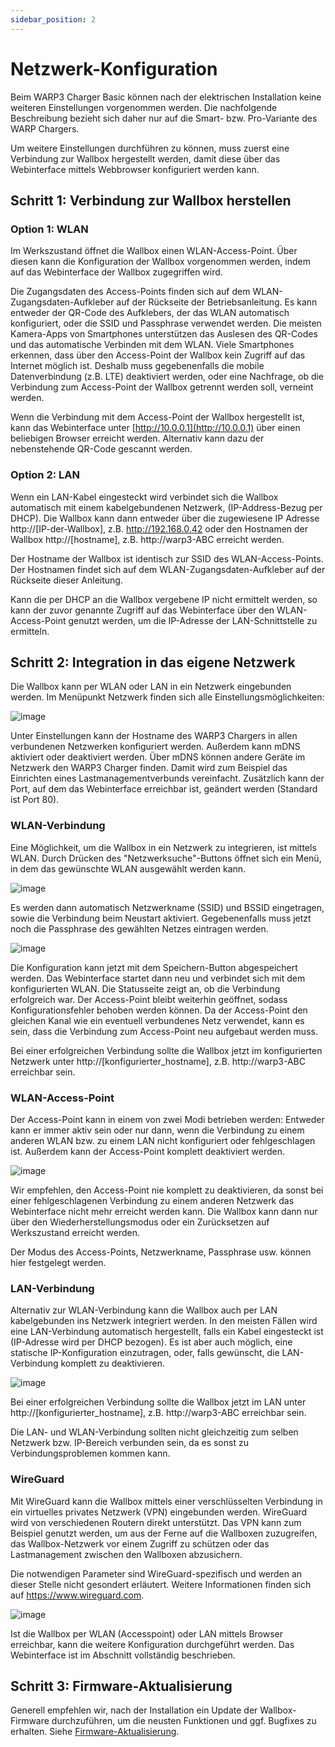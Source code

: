 ```yaml
---
sidebar_position: 2
---
```


# Netzwerk-Konfiguration

Beim WARP3 Charger Basic können nach der elektrischen Installation keine
weiteren Einstellungen vorgenommen werden. Die nachfolgende Beschreibung
bezieht sich daher nur auf die Smart- bzw. Pro-Variante des WARP
Chargers.

Um weitere Einstellungen durchführen zu können, muss zuerst eine
Verbindung zur Wallbox hergestellt werden, damit diese über das
Webinterface mittels Webbrowser konfiguriert werden kann.

## Schritt 1: Verbindung zur Wallbox herstellen

### Option 1: WLAN

Im Werkszustand öffnet die Wallbox einen WLAN-Access-Point. Über diesen
kann die Konfiguration der Wallbox vorgenommen werden, indem auf das
Webinterface der Wallbox zugegriffen wird.

Die Zugangsdaten des Access-Points finden sich auf dem
WLAN-Zugangsdaten-Aufkleber auf der Rückseite der Betriebsanleitung. Es kann
entweder der QR-Code des Aufklebers, der das WLAN automatisch
konfiguriert, oder die SSID und Passphrase verwendet werden. Die meisten
Kamera-Apps von Smartphones unterstützen das Auslesen des QR-Codes und
das automatische Verbinden mit dem WLAN. Viele Smartphones erkennen,
dass über den Access-Point der Wallbox kein Zugriff auf das Internet
möglich ist. Deshalb muss gegebenenfalls die mobile Datenverbindung
(z.B. LTE) deaktiviert werden, oder eine Nachfrage, ob die Verbindung
zum Access-Point der Wallbox getrennt werden soll, verneint werden.

Wenn die Verbindung mit dem Access-Point der Wallbox hergestellt ist,
kann das Webinterface unter [http://10.0.0.1](http://10.0.0.1) über einen beliebigen
Browser erreicht werden. Alternativ kann dazu der nebenstehende QR-Code
gescannt werden.

### Option 2: LAN

Wenn ein LAN-Kabel eingesteckt wird verbindet sich die Wallbox
automatisch mit einem kabelgebundenen Netzwerk, (IP-Address-Bezug per
DHCP). Die Wallbox kann dann entweder über die zugewiesene IP Adresse
http://[IP-der-Wallbox], z.B.
http://192.168.0.42 oder den Hostnamen der Wallbox
http://[hostname], z.B. http://warp3-ABC erreicht werden.

Der Hostname der Wallbox ist identisch zur SSID des WLAN-Access-Points.
Der Hostnamen findet sich auf dem WLAN-Zugangsdaten-Aufkleber auf der
Rückseite dieser Anleitung.

Kann die per DHCP an die Wallbox vergebene IP nicht ermittelt werden, so
kann der zuvor genannte Zugriff auf das Webinterface über den
WLAN-Access-Point genutzt werden, um die IP-Adresse der
LAN-Schnittstelle zu ermitteln.

## Schritt 2: Integration in das eigene Netzwerk

Die Wallbox kann per WLAN oder LAN in ein Netzwerk eingebunden werden.
Im Menüpunkt Netzwerk finden sich alle Einstellungsmöglichkeiten:

![image](/img/first_steps/network_config_with_menu.png)


Unter Einstellungen kann der Hostname des WARP3 Chargers in allen verbundenen
Netzwerken konfiguriert werden. Außerdem kann mDNS aktiviert oder
deaktiviert werden. Über mDNS können andere Geräte im Netzwerk den WARP3
Charger finden. Damit wird zum Beispiel das Einrichten eines
Lastmanagementverbunds vereinfacht. Zusätzlich kann der Port, auf dem
das Webinterface erreichbar ist, geändert werden (Standard ist Port 80).

### WLAN-Verbindung

Eine Möglichkeit, um die Wallbox in ein Netzwerk zu integrieren, ist
mittels WLAN. Durch Drücken des "Netzwerksuche"-Buttons öffnet sich ein
Menü, in dem das gewünschte WLAN ausgewählt werden kann.

![image](/img/first_steps/network_wifi_search.png)

Es werden dann
automatisch Netzwerkname (SSID) und BSSID eingetragen, sowie die
Verbindung beim Neustart aktiviert. Gegebenenfalls muss jetzt noch die
Passphrase des gewählten Netzes eintragen werden.

![image](/img/first_steps/network_wifi.png)

Die Konfiguration kann jetzt mit dem Speichern-Button abgespeichert
werden. Das Webinterface startet dann neu und verbindet sich mit dem
konfigurierten WLAN. Die Statusseite zeigt an, ob die Verbindung
erfolgreich war. Der Access-Point bleibt weiterhin geöffnet, sodass
Konfigurationsfehler behoben werden können. Da der Access-Point den
gleichen Kanal wie ein eventuell verbundenes Netz verwendet, kann es
sein, dass die Verbindung zum Access-Point neu aufgebaut werden muss.

Bei einer erfolgreichen Verbindung sollte die Wallbox jetzt im
konfigurierten Netzwerk unter
http://[konfigurierter_hostname], z.B. http://warp3-ABC erreichbar sein.

### WLAN-Access-Point

Der Access-Point kann in einem von zwei Modi betrieben werden: Entweder
kann er immer aktiv sein oder nur dann, wenn die Verbindung zu einem
anderen WLAN bzw. zu einem LAN nicht konfiguriert oder fehlgeschlagen
ist. Außerdem kann der Access-Point komplett deaktiviert werden.

![image](/img/first_steps/network_wifi_ap.png)

Wir empfehlen, den Access-Point nie komplett zu deaktivieren, da sonst
bei einer fehlgeschlagenen Verbindung zu einem anderen Netzwerk das
Webinterface nicht mehr erreicht werden kann. Die Wallbox kann dann nur
über den Wiederherstellungsmodus oder ein
Zurücksetzen auf Werkszustand erreicht werden.

Der Modus des Access-Points, Netzwerkname, Passphrase usw. können hier
festgelegt werden.

### LAN-Verbindung

Alternativ zur WLAN-Verbindung kann die Wallbox auch per LAN
kabelgebunden ins Netzwerk integriert werden. In den meisten Fällen wird
eine LAN-Verbindung automatisch hergestellt, falls ein Kabel eingesteckt
ist (IP-Adresse wird per DHCP bezogen). Es ist aber auch möglich, eine
statische IP-Konfiguration einzutragen, oder, falls gewünscht, die
LAN-Verbindung komplett zu deaktivieren.

![image](/img/first_steps/network_lan.png)

Bei einer erfolgreichen Verbindung sollte die Wallbox jetzt im LAN unter
http://[konfigurierter_hostname], z.B. http://warp3-ABC erreichbar sein.

Die LAN- und WLAN-Verbindung sollten nicht gleichzeitig zum selben
Netzwerk bzw. IP-Bereich verbunden sein, da es sonst zu
Verbindungsproblemen kommen kann.

### WireGuard

Mit WireGuard kann die Wallbox mittels einer verschlüsselten Verbindung
in ein virtuelles privates Netzwerk (VPN) eingebunden werden. WireGuard
wird von verschiedenen Routern direkt unterstützt. Das VPN kann zum
Beispiel genutzt werden, um aus der Ferne auf die Wallboxen zuzugreifen,
das Wallbox-Netzwerk vor einem Zugriff zu schützen oder das
Lastmanagement zwischen den Wallboxen abzusichern.

Die notwendigen Parameter sind WireGuard-spezifisch und werden an dieser
Stelle nicht gesondert erläutert. Weitere Informationen finden sich auf
https://www.wireguard.com.

![image](/img/first_steps/network_wireguard.png)

Ist die Wallbox per WLAN (Accesspoint) oder LAN mittels Browser
erreichbar, kann die weitere Konfiguration durchgeführt werden. Das
Webinterface ist im Abschnitt vollständig beschrieben.

## Schritt 3: Firmware-Aktualisierung

Generell empfehlen wir, nach der Installation ein Update der
Wallbox-Firmware durchzuführen, um die neusten Funktionen und ggf.
Bugfixes zu erhalten. Siehe [Firmware-Aktualisierung](firmware_update).
